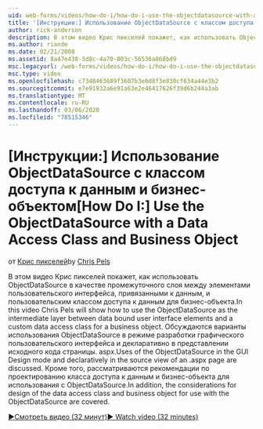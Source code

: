 ```yaml
---
uid: web-forms/videos/how-do-i/how-do-i-use-the-objectdatasource-with-a-data-access-class-and-business-object
title: '[Инструкции:] Использование ObjectDataSource с классом доступа к данным и бизнес-объектом | Документация Майкрософт'
author: rick-anderson
description: В этом видео Крис пикселей покажет, как использовать ObjectDataSource в качестве промежуточного слоя между элементами пользовательского интерфейса, привязанными к данным, и пользовательскими данными...
ms.author: riande
ms.date: 02/21/2008
ms.assetid: 8a47e438-3d8c-4a70-803c-56536a868bd9
msc.legacyurl: /web-forms/videos/how-do-i/how-do-i-use-the-objectdatasource-with-a-data-access-class-and-business-object
msc.type: video
ms.openlocfilehash: c7348463689f3607b3e0d8f3e830cf634a44e3b2
ms.sourcegitcommit: e7e91932a6e91a63e2e46417626f39d6b244a3ab
ms.translationtype: MT
ms.contentlocale: ru-RU
ms.lasthandoff: 03/06/2020
ms.locfileid: "78515346"
---
```

# <a name="how-do-i-use-the-objectdatasource-with-a-data-access-class-and-business-object"></a><span data-ttu-id="78a83-103">[Инструкции:] Использование ObjectDataSource с классом доступа к данным и бизнес-объектом</span><span class="sxs-lookup"><span data-stu-id="78a83-103">[How Do I:] Use the ObjectDataSource with a Data Access Class and Business Object</span></span>

<span data-ttu-id="78a83-104">от [Крис пикселей](https://twitter.com/chrispels)</span><span class="sxs-lookup"><span data-stu-id="78a83-104">by [Chris Pels](https://twitter.com/chrispels)</span></span>

<span data-ttu-id="78a83-105">В этом видео Крис пикселей покажет, как использовать ObjectDataSource в качестве промежуточного слоя между элементами пользовательского интерфейса, привязанными к данным, и пользовательским классом доступа к данным для бизнес-объекта.</span><span class="sxs-lookup"><span data-stu-id="78a83-105">In this video Chris Pels will show how to use the ObjectDataSource as the intermediate layer between data bound user interface elements and a custom data access class for a business object.</span></span> <span data-ttu-id="78a83-106">Обсуждаются варианты использования ObjectDataSource в режиме разработки графического пользовательского интерфейса и декларативно в представлении исходного кода страницы. aspx.</span><span class="sxs-lookup"><span data-stu-id="78a83-106">Uses of the ObjectDataSource in the GUI Design mode and declaratively in the source view of an .aspx page are discussed.</span></span> <span data-ttu-id="78a83-107">Кроме того, рассматриваются рекомендации по проектированию класса доступа к данным и бизнес-объекта для использования с ObjectDataSource.</span><span class="sxs-lookup"><span data-stu-id="78a83-107">In addition, the considerations for design of the data access class and business object for use with the ObjectDataSource are covered.</span></span>

[<span data-ttu-id="78a83-108">&#9654;Смотреть видео (32 минут)</span><span class="sxs-lookup"><span data-stu-id="78a83-108">&#9654; Watch video (32 minutes)</span></span>](https://channel9.msdn.com/Blogs/ASP-NET-Site-Videos/how-do-i-use-the-objectdatasource-with-a-data-access-class-and-business-object)
